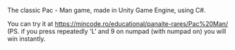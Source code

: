 The classic Pac - Man game, made in Unity Game Engine, using C#.

You can try it at https://mincode.ro/educational/panaite-rares/Pac%20Man/
(PS. if you press repeatedly 'L' and 9 on numpad (with numpad on) you will win instantly.

